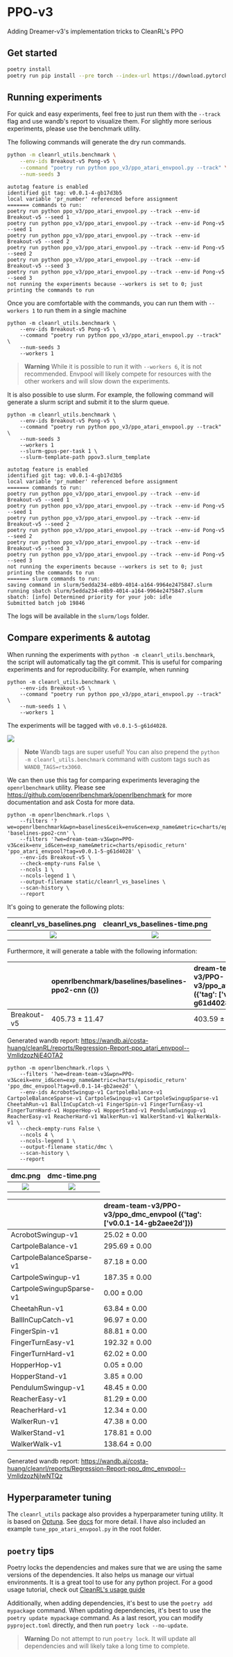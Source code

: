# PPO-v3
Adding Dreamer-v3's implementation tricks to CleanRL's PPO

## Get started

```bash
poetry install
poetry run pip install --pre torch --index-url https://download.pytorch.org/whl/nightly/cu117
```


## Running experiments

For quick and easy experiments, feel free to just run them with the `--track` flag and use wandb's report to visualize them. For slightly more serious experiments, please use the benchmark utility.

The following commands will generate the dry run commands.
```bash
python -m cleanrl_utils.benchmark \
    --env-ids Breakout-v5 Pong-v5 \
    --command "poetry run python ppo_v3/ppo_atari_envpool.py --track" \
    --num-seeds 3
```
```
autotag feature is enabled
identified git tag: v0.0.1-4-gb17d3b5
local variable 'pr_number' referenced before assignment
======= commands to run:
poetry run python ppo_v3/ppo_atari_envpool.py --track --env-id Breakout-v5 --seed 1
poetry run python ppo_v3/ppo_atari_envpool.py --track --env-id Pong-v5 --seed 1
poetry run python ppo_v3/ppo_atari_envpool.py --track --env-id Breakout-v5 --seed 2
poetry run python ppo_v3/ppo_atari_envpool.py --track --env-id Pong-v5 --seed 2
poetry run python ppo_v3/ppo_atari_envpool.py --track --env-id Breakout-v5 --seed 3
poetry run python ppo_v3/ppo_atari_envpool.py --track --env-id Pong-v5 --seed 3
not running the experiments because --workers is set to 0; just printing the commands to run
```

Once you are comfortable with the commands, you can run them with `--workers 1` to run them in a single machine

```
python -m cleanrl_utils.benchmark \
    --env-ids Breakout-v5 Pong-v5 \
    --command "poetry run python ppo_v3/ppo_atari_envpool.py --track" \
    --num-seeds 3
    --workers 1
```

>**Warning** While it is possible to run it with `--workers 6`, it is not recommended. Envpool will likely compete for resources with the other workers and will slow down the experiments.

It is also possible to use slurm. For example, the following command will generate a slurm script and submit it to the slurm queue.

```
python -m cleanrl_utils.benchmark \
    --env-ids Breakout-v5 Pong-v5 \
    --command "poetry run python ppo_v3/ppo_atari_envpool.py --track" \
    --num-seeds 3
    --workers 1
    --slurm-gpus-per-task 1 \
    --slurm-template-path ppov3.slurm_template
```
```
autotag feature is enabled
identified git tag: v0.0.1-4-gb17d3b5
local variable 'pr_number' referenced before assignment
======= commands to run:
poetry run python ppo_v3/ppo_atari_envpool.py --track --env-id Breakout-v5 --seed 1
poetry run python ppo_v3/ppo_atari_envpool.py --track --env-id Pong-v5 --seed 1
poetry run python ppo_v3/ppo_atari_envpool.py --track --env-id Breakout-v5 --seed 2
poetry run python ppo_v3/ppo_atari_envpool.py --track --env-id Pong-v5 --seed 2
poetry run python ppo_v3/ppo_atari_envpool.py --track --env-id Breakout-v5 --seed 3
poetry run python ppo_v3/ppo_atari_envpool.py --track --env-id Pong-v5 --seed 3
not running the experiments because --workers is set to 0; just printing the commands to run
======= slurm commands to run:
saving command in slurm/5edda234-e8b9-4014-a164-9964e2475847.slurm
running sbatch slurm/5edda234-e8b9-4014-a164-9964e2475847.slurm
sbatch: [info] Determined priority for your job: idle
Submitted batch job 19846
```

The logs will be available in the `slurm/logs` folder.


## Compare experiments & autotag

When running the experiments with `python -m cleanrl_utils.benchmark`, the script will automatically tag the git commit. This is useful for comparing experiments and for reproducibility. For example, when running 

```
python -m cleanrl_utils.benchmark \
    --env-ids Breakout-v5 \
    --command "poetry run python ppo_v3/ppo_atari_envpool.py --track" \
    --num-seeds 1 \
    --workers 1
```

The experiments will be tagged with `v0.0.1-5-g61d4028`.

![](static/autotag.png)

> **Note** Wandb tags are super useful! You can also prepend the `python -m cleanrl_utils.benchmark` command with custom tags such as `WANDB_TAGS=rtx3060`. 


We can then use this tag for comparing experiments leveraging the `openrlbenchmark` utility. Please see https://github.com/openrlbenchmark/openrlbenchmark for more documentation and ask Costa for more data.

```
python -m openrlbenchmark.rlops \
    --filters '?we=openrlbenchmark&wpn=baselines&ceik=env&cen=exp_name&metric=charts/episodic_return' 'baselines-ppo2-cnn' \
    --filters '?we=dream-team-v3&wpn=PPO-v3&ceik=env_id&cen=exp_name&metric=charts/episodic_return' 'ppo_atari_envpool?tag=v0.0.1-5-g61d4028' \
    --env-ids Breakout-v5 \
    --check-empty-runs False \
    --ncols 1 \
    --ncols-legend 1 \
    --output-filename static/cleanrl_vs_baselines \
    --scan-history \
    --report
```
It's going to generate the following plots:

| cleanrl_vs_baselines.png             |  cleanrl_vs_baselines-time.png |
:-------------------------:|:-------------------------:
![](static/cleanrl_vs_baselines.png)  |  ![](static/cleanrl_vs_baselines-time.png)


Furthermore, it will generate a table with the following information:

|             | openrlbenchmark/baselines/baselines-ppo2-cnn ({})   | dream-team-v3/PPO-v3/ppo_atari_envpool ({'tag': ['v0.0.1-5-g61d4028']})   |
|:------------|:----------------------------------------------------|:--------------------------------------------------------------------------|
| Breakout-v5 | 405.73 ± 11.47                                      | 403.59 ± 0.00                                                             |



Generated wandb report: https://wandb.ai/costa-huang/cleanRL/reports/Regression-Report-ppo_atari_envpool--VmlldzozNjE4OTA2

```
python -m openrlbenchmark.rlops \
    --filters '?we=dream-team-v3&wpn=PPO-v3&ceik=env_id&cen=exp_name&metric=charts/episodic_return' 'ppo_dmc_envpool?tag=v0.0.1-14-gb2aee2d' \
    --env-ids AcrobotSwingup-v1 CartpoleBalance-v1 CartpoleBalanceSparse-v1 CartpoleSwingup-v1 CartpoleSwingupSparse-v1 CheetahRun-v1 BallInCupCatch-v1 FingerSpin-v1 FingerTurnEasy-v1 FingerTurnHard-v1 HopperHop-v1 HopperStand-v1 PendulumSwingup-v1 ReacherEasy-v1 ReacherHard-v1 WalkerRun-v1 WalkerStand-v1 WalkerWalk-v1 \
    --check-empty-runs False \
    --ncols 4 \
    --ncols-legend 1 \
    --output-filename static/dmc \
    --scan-history \
    --report
```

| dmc.png             |  dmc-time.png |
:-------------------------:|:-------------------------:
![](static/dmc.png)  |  ![](static/dmc-time.png)


|                          | dream-team-v3/PPO-v3/ppo_dmc_envpool ({'tag': ['v0.0.1-14-gb2aee2d']})   |
|:-------------------------|:-------------------------------------------------------------------------|
| AcrobotSwingup-v1        | 25.02 ± 0.00                                                             |
| CartpoleBalance-v1       | 295.69 ± 0.00                                                            |
| CartpoleBalanceSparse-v1 | 87.18 ± 0.00                                                             |
| CartpoleSwingup-v1       | 187.35 ± 0.00                                                            |
| CartpoleSwingupSparse-v1 | 0.00 ± 0.00                                                              |
| CheetahRun-v1            | 63.84 ± 0.00                                                             |
| BallInCupCatch-v1        | 96.97 ± 0.00                                                             |
| FingerSpin-v1            | 88.81 ± 0.00                                                             |
| FingerTurnEasy-v1        | 192.32 ± 0.00                                                            |
| FingerTurnHard-v1        | 62.02 ± 0.00                                                             |
| HopperHop-v1             | 0.05 ± 0.00                                                              |
| HopperStand-v1           | 3.85 ± 0.00                                                              |
| PendulumSwingup-v1       | 48.45 ± 0.00                                                             |
| ReacherEasy-v1           | 81.29 ± 0.00                                                             |
| ReacherHard-v1           | 12.34 ± 0.00                                                             |
| WalkerRun-v1             | 47.38 ± 0.00                                                             |
| WalkerStand-v1           | 178.81 ± 0.00                                                            |
| WalkerWalk-v1            | 138.64 ± 0.00                                                            |


Generated wandb report: https://wandb.ai/costa-huang/cleanrl/reports/Regression-Report-ppo_dmc_envpool--VmlldzozNjIwNTQz

## Hyperparameter tuning

The `cleanrl_utils` package also provides a hyperparameter tuning utility. It is based on [Optuna](https://optuna.org/). See [docs](https://docs.cleanrl.dev/advanced/hyperparameter-tuning/) for more detail. I have also included an example `tune_ppo_atari_envpool.py` in the root folder.


## `poetry` tips

Poetry locks the dependencies and makes sure that we are using the same versions of the dependencies. It also helps us manage our virtual environments. It is a great tool to use for any python project. For a good usage tutorial, check out [CleanRL's usage guide](https://docs.cleanrl.dev/get-started/basic-usage/)

Additionally, when adding dependencies, it's best to use the `poetry add mypackage` command. When updating dependencies, it's best to use the `poetry update mypackage` command. As a last resort, you can modify `pyproject.toml` directly, and then run `poetry lock --no-update`.

>**Warning** Do not attempt to run `poetry lock`. It will update all dependencies and will likely take a long time to complete.

